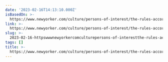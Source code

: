 ```yaml
---
date: '2023-02-16T14:13:10.000Z'
isBasedOn: >-
  https://www.newyorker.com/culture/persons-of-interest/the-rules-according-to-pamela-paul
link: >-
  https://www.newyorker.com/culture/persons-of-interest/the-rules-according-to-pamela-paul
slug: >-
  2023-02-16-httpswwwnewyorkercomculturepersons-of-interestthe-rules-according-to-pamela-paul
tags: []
title: >-
  https://www.newyorker.com/culture/persons-of-interest/the-rules-according-to-pamela-paul
---
```


